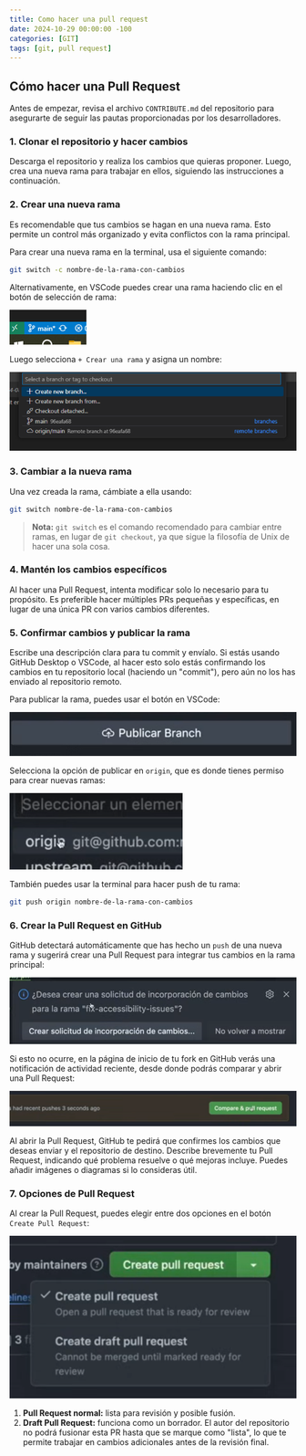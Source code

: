 ```yaml
---
title: Como hacer una pull request
date: 2024-10-29 00:00:00 -100
categories: [GIT]
tags: [git, pull request]
---
```


## Cómo hacer una Pull Request

Antes de empezar, revisa el archivo `CONTRIBUTE.md` del repositorio para asegurarte de seguir las pautas proporcionadas por los desarrolladores.

### 1. Clonar el repositorio y hacer cambios
Descarga el repositorio y realiza los cambios que quieras proponer. Luego, crea una nueva rama para trabajar en ellos, siguiendo las instrucciones a continuación.

### 2. Crear una nueva rama

Es recomendable que tus cambios se hagan en una nueva rama. Esto permite un control más organizado y evita conflictos con la rama principal.

Para crear una nueva rama en la terminal, usa el siguiente comando:

```bash
git switch -c nombre-de-la-rama-con-cambios
```

Alternativamente, en VSCode puedes crear una rama haciendo clic en el botón de selección de rama:

![Crear rama en VSCode](../../IMG/git/vscode-branch-button.png)

Luego selecciona `+ Crear una rama` y asigna un nombre:

![Nombrar la rama en VSCode](../../IMG/git/vscode-branch.png)

### 3. Cambiar a la nueva rama

Una vez creada la rama, cámbiate a ella usando:

```bash
git switch nombre-de-la-rama-con-cambios
```

> **Nota:** `git switch` es el comando recomendado para cambiar entre ramas, en lugar de `git checkout`, ya que sigue la filosofía de Unix de hacer una sola cosa.

### 4. Mantén los cambios específicos

Al hacer una Pull Request, intenta modificar solo lo necesario para tu propósito. Es preferible hacer múltiples PRs pequeñas y específicas, en lugar de una única PR con varios cambios diferentes.

### 5. Confirmar cambios y publicar la rama

Escribe una descripción clara para tu commit y envíalo. Si estás usando GitHub Desktop o VSCode, al hacer esto solo estás confirmando los cambios en tu repositorio local (haciendo un "commit"), pero aún no los has enviado al repositorio remoto.

Para publicar la rama, puedes usar el botón en VSCode:

![Publicar rama en VSCode](../../IMG/git/publish-branch-button.png)

Selecciona la opción de publicar en `origin`, que es donde tienes permiso para crear nuevas ramas:

![Publicar en origin](../../IMG/git/publish-branch-origin.png)

También puedes usar la terminal para hacer push de tu rama:

```bash
git push origin nombre-de-la-rama-con-cambios
```

### 6. Crear la Pull Request en GitHub

GitHub detectará automáticamente que has hecho un `push` de una nueva rama y sugerirá crear una Pull Request para integrar tus cambios en la rama principal:

![GitHub detecta la PR](../../IMG/git/VSCode-github-detect.png)

Si esto no ocurre, en la página de inicio de tu fork en GitHub verás una notificación de actividad reciente, desde donde podrás comparar y abrir una Pull Request:

![Notificación de actividad reciente en GitHub](../../IMG/git/github-compare-pr.png)

Al abrir la Pull Request, GitHub te pedirá que confirmes los cambios que deseas enviar y el repositorio de destino. Describe brevemente tu Pull Request, indicando qué problema resuelve o qué mejoras incluye. Puedes añadir imágenes o diagramas si lo consideras útil.

### 7. Opciones de Pull Request

Al crear la Pull Request, puedes elegir entre dos opciones en el botón `Create Pull Request`:

![Opciones de Create Pull Request](../../IMG/git/create-pr-dpr.png)

1. **Pull Request normal:** lista para revisión y posible fusión.
2. **Draft Pull Request:** funciona como un borrador. El autor del repositorio no podrá fusionar esta PR hasta que se marque como "lista", lo que te permite trabajar en cambios adicionales antes de la revisión final.